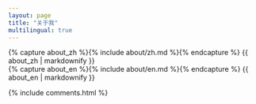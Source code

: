 ```yaml
---
layout: page
title: "关于我"
multilingual: true
---
```



<!-- Chinese Version -->
<div class="zh post-container">
    {% capture about_zh %}{% include about/zh.md %}{% endcapture %}
    {{ about_zh | markdownify }}
</div>

<!-- English Version -->
<div class="en post-container">
    {% capture about_en %}{% include about/en.md %}{% endcapture %}
    {{ about_en | markdownify }}
</div>


{% include comments.html %}

